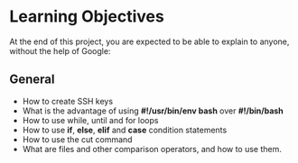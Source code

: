 # Learning Objectives

At the end of this project, you are expected to be able to explain to anyone, without the help of Google:

## General

- How to create SSH keys
- What is the advantage of using **#!/usr/bin/env bash** over **#!/bin/bash**
- How to use while, until and for loops
- How to use **if**, **else**, **elif** and **case** condition statements
- How to use the cut command
- What are files and other comparison operators, and how to use them.
